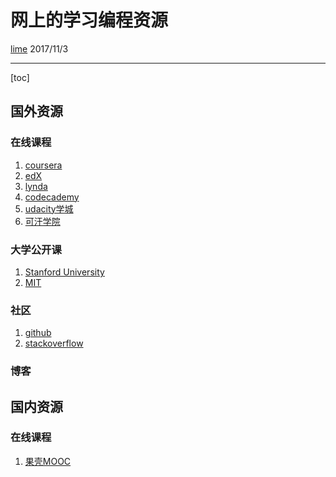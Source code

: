 # 网上的学习编程资源

[lime](https://github.com/Zeta-lime) 2017/11/3

---

[toc]

## 国外资源

### 在线课程
1. [coursera](https://www.coursera.org/)
2. [edX](https://www.edx.org/)
3. [lynda](https://www.lynda.com/)
4. [codecademy](https://www.codecademy.com/)
5. [udacity学城](https://cn.udacity.com/)
6. [可汗学院](https://www.khanacademy.org/)

### 大学公开课
1. [Stanford University](http://online.stanford.edu/courses)
2. [MIT](https://ocw.mit.edu/index.htm)

### 社区
1. [github](https://github.com/)
2. [stackoverflow](https://stackoverflow.com/)

### 博客

## 国内资源

### 在线课程
1. [果壳MOOC](https://mooc.guokr.com/)
